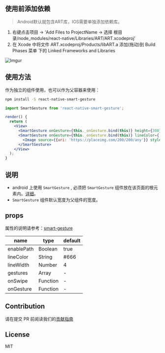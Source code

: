 ## 使用前添加依赖
> Android默认就包含ART库，IOS需要单独添加依赖库。

1. 右键点击项目 -> ‘Add Files to ProjectName -> 选择 根目录/node_modules/react-native/Libraries/ART/ART.xcodeproj’
2. 在 Xcode 中将文件 ART.xcodeproj/Products/libART.a 添加(拖动)到 Build Phases 菜单 下的 Linked Frameworks and Libraries

![Imgur](http://i.imgur.com/2dB4R0m.png)

## 使用方法
作为独立的组件使用，也可以作为父容器来使用：

```bash
npm install -S react-native-smart-gesture 
```

```jsx
import SmartGesture from 'react-native-smart-gesture';

render() {
  return (
    <View>
      <SmartGesture onGesture={this._onGesture.bind(this)} height={300} onSwipe={this._onSwipe.bind(this)}/>
      <SmartGesture onGesture={this._onGesture.bind(this)} lineColor={'#000'}>
        <Image source={{uri: 'https://placeimg.com/200/200/any'}} style={{width: 200,height:200,borderWidth:2}} />
      </SmartGesture>
    </View>
  );
}
```


## 说明
- android 上使用 `SmartGesture` , 必须把 `SmartGesture` 组件放在该页面的根元素内。[详细](./android.md)。
- `SmartGesture` 组件默认宽度为父组件的宽度。

## props
属性的说明请参考：[smart-gesture](https://github.com/ElemeFE/smart-gesture#configuration)

name       | type     | default
-----------|----------|----
enablePath | Boolean  | true
lineColor  | String   | #666
lineWidth  | Number   | 4
gestures   | Array    | -
onSwipe    | Function | -
onGesture  | Function | -

## Contribution

请在提交 PR 前阅读我们的[贡献指南](./.github/CONTRIBUTING_zh-cn.md)

## License

MIT

